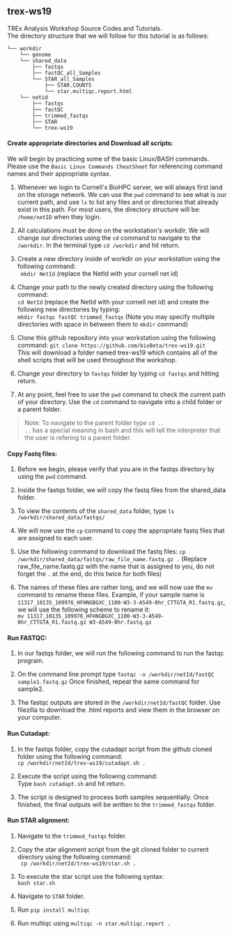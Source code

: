 ## trex-ws19
TREx Analysis Workshop Source Codes and Tutorials. <br>
The directory structure that we will follow for this tutorial is as follows:

    └── workdir                        
        └── genome
        └── shared_data
            ├── fastqs
            ├── fastQC_all_Samples
            └── STAR_all_Samples
                ├── STAR.COUNTS
                └── star.multiqc.report.html         
        └── netid            
            ├── fastqs  
            ├── fastQC
            ├── trimmed_fastqs
            ├── STAR
            └── trex-ws19

#### Create appropriate directories and Download all scripts:
We will begin by practicing some of the basic Linux/BASH commands. <br> Please use the `Basic Linux Commands CheatSheet` for  referencing command names and their appropriate syntax.  

1. Whenever we login to Cornell's BioHPC server, we will always first land on the storage network. We can use the `pwd` command to see what is our current path, and use `ls` to list any files and or directories that already exist in this path. 
For most users, the directory structure will be: `/home/netID` when they login. <br>

2. All calculations must be done on the workstation's workdir. We will change our directories using the `cd` command to  navigate to the `/workdir`. In the terminal type `cd /workdir` and hit return. <br>

3. Create a new directory inside of workdir on your workstation using the following command: <br>
``` mkdir NetId``` (replace the NetId with your cornell net id) <br>

4. Change your path to the newly created directory using the following command: <br>
``` cd NetId ``` (replace the NetId with your cornell net id) and create the following new directories by typing: <br>
``` mkdir fastqs fastQC trimmed_fastqs ``` (Note you may specify multiple directories with space in between them to `mkdir` command) <br>

5. Clone this github repository into your workstation using the following command: 
```git clone https://github.com/bixBeta/trex-ws19.git``` <br>
This will download a folder named trex-ws19 which contains all of the shell scripts that will be used throughout the workshop. <br>

6. Change your directory to `fastqs` folder  by typing `cd fastqs` and hitting return. <br>

7. At any point, feel free to use the `pwd` command to check the current path of your directory. Use the `cd` command to navigate into a child folder or a parent folder. <br>

 > Note:
 > To navigate to the parent folder type `cd ..` <br>
 > `..` has a special meaning in bash and this will tell the interpreter that the user is refering to a parent folder. <br>

#### Copy Fastq files:

1. Before we begin, please verify that you are in the fastqs directory by using the `pwd` command. <br> 

2. Inside the fastqs folder, we will copy the fastq files from the shared_data folder. <br>

3. To view the contents of the `shared_data` folder, type `ls /workdir/shared_data/fastqs/` <br>

4. We will now use the `cp` command to copy the appropriate fastq files that are assigned to each user. <br>

5. Use the following command to download the fastq files: `cp /workdir/shared_data/fastqs/raw_file_name.fastq.gz .`
(Replace raw_file_name.fastq.gz with the name that is assigned to you, do not forget the `.` at the end, do this twice for both files) <br>

6. The names of these files are rather long, and we will now use the `mv` command to rename these files. Example, if your sample name is `11317_10135_109976_HFHNGBGXC_1100-W3-3-A549-0hr_CTTGTA_R1.fastq.gz`, we will use the following scheme to rename it: <br> 
`mv 11317_10135_109976_HFHNGBGXC_1100-W3-3-A549-0hr_CTTGTA_R1.fastq.gz W3-A549-0hr.fastq.gz` <br>

#### Run FASTQC:

1. In our fastqs folder, we will run the following command to run the fastqc program. <br>

2. On the command line prompt type `fastqc -o /workdir/netId/fastQC sample1.fastq.gz` 
Once finished, repeat the same command for sample2. <br>

3. The fastqc outputs are stored in the `/workdir/netId/fastQC` folder. Use filezilla to download the .html reports and view them in the browser on your computer. 

#### Run Cutadapt:

1. In the fastqs folder, copy the cutadapt script from the github cloned folder using the following command:<br>
`cp /workdir/netId/trex-ws19/cutadapt.sh .` <br>

2. Execute the script using the following command:<br>
Type ` bash cutadapt.sh ` and hit return. <br>

3. The script is designed to process both samples sequentially. Once finished, the final outputs will be written to the `trimmed_fastqs` folder. <br> 


#### Run STAR alignment:

1. Navigate to the `trimmed_fastqs` folder. <br> 

2. Copy the star alignment script from the git cloned folder to current directory using the following command:<br>
` cp /workdir/netId/trex-ws19/star.sh .` 

3. To execute the star script use the following syntax:<br>
` bash star.sh `

4. Navigate to `STAR` folder. 

5. Run `pip install multiqc`

6. Run multiqc using `multiqc -n star.multiqc.report .` 



